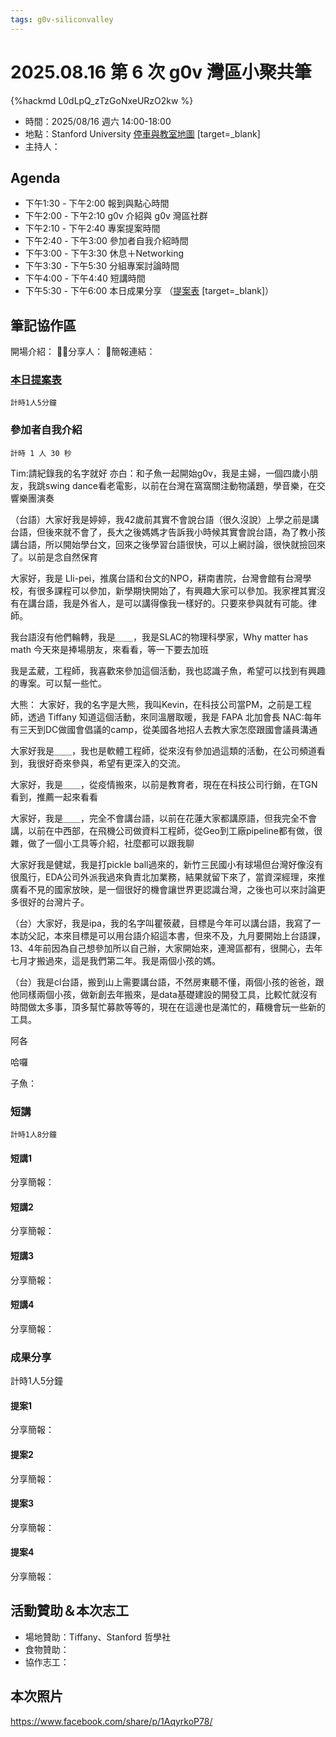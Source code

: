 ```yaml
---
tags: g0v-siliconvalley
---
```

#  2025.08.16 第 6 次 g0v 灣區小聚共筆
{%hackmd L0dLpQ_zTzGoNxeURzO2kw %}

- 時間：2025/08/16 週六 14:00-18:00
- 地點：Stanford University [停車與教室地圖](https://img.evbuc.com/https%3A%2F%2Fcdn.evbuc.com%2Fimages%2F559299339%2F561761291079%2F1%2Foriginal.20230720-232518?h=2000&w=720&auto=format%2Ccompress&q=75&sharp=10&s=517bdc38e53d54b9fc068ce31e0e8d40) [target=_blank]
- 主持人：




## Agenda

- 下午1:30 - 下午2:00 報到與點心時間
- 下午2:00 - 下午2:10 g0v 介紹與 g0v 灣區社群
- 下午2:10 - 下午2:40 專案提案時間
- 下午2:40 - 下午3:00 參加者自我介紹時間
- 下午3:00 - 下午3:30 休息＋Networking
- 下午3:30 - 下午5:30 分組專案討論時間
- 下午4:00 - 下午4:40 短講時間
- 下午5:30 - 下午6:00 本日成果分享
（[提案表](https://docs.google.com/spreadsheets/d/1cRBQbIt0kuCCJXl4PgPQF50mtlaouAMT7kVz4-_YcmY/edit?gid=1#gid=1) [target=_blank]）

## 筆記協作區

開場介紹：
🙋‍♂️分享人：
🔑簡報連結：

### [本日提案表](https://docs.google.com/spreadsheets/d/1cRBQbIt0kuCCJXl4PgPQF50mtlaouAMT7kVz4-_YcmY/edit?gid=1#gid=1)
```
計時1人5分鐘
```
### 參加者自我介紹
```
計時 1 人 30 秒
```
Tim:請紀錄我的名字就好
亦白：和子魚一起開始g0v，我是主婦，一個四歲小朋友，我跳swing dance看老電影，以前在台灣在窩窩關注動物議題，學音樂，在交響樂團演奏

（台語）大家好我是婷婷，我42歲前其實不會說台語（很久沒說）上學之前是講台語，但後來就不會了，長大之後媽媽才告訴我小時候其實會說台語，為了教小孩講台語，所以開始學台文，回來之後學習台語很快，可以上網討論，很快就撿回來了。以前是念自然保育

大家好，我是 Lli-pei，推廣台語和台文的NPO，耕南書院，台灣會館有台灣學校，有很多課程可以參加，新學期快開始了，有興趣大家可以參加。我家裡其實沒有在講台語，我是外省人，是可以講得像我一樣好的。只要來參與就有可能。律師。

我台語沒有他們輪轉，我是＿＿，我是SLAC的物理科學家，Why matter has math 
今天來是捧場朋友，來看看，等一下要去加班

我是孟葳，工程師，我喜歡來參加這個活動，我也認識子魚，希望可以找到有興趣的專案。可以幫一些忙。

大熊：
大家好，我的名字是大熊，我叫Kevin，在科技公司當PM，之前是工程師，透過 Tiffany 知道這個活動，來同溫層取暖，我是 FAPA 北加會長
NAC:每年有三天到DC做國會倡議的camp，從美國各地招人去教大家怎麼跟國會議員溝通

大家好我是＿＿，我也是軟體工程師，從來沒有參加過這類的活動，在公司頻道看到，我很好奇來參與，希望有更深入的交流。

大家好，我是＿＿，從疫情搬來，以前是教育者，現在在科技公司行銷，在TGN看到，推薦一起來看看

大家好，我是＿＿，完全不會講台語，以前在花蓮大家都講原語，但我完全不會講，以前在中西部，在飛機公司做資料工程師，從Geo到工廠pipeline都有做，很雜，做了一個小工具等介紹，社麼都可以跟我聊

大家好我是健斌，我是打pickle ball過來的，新竹三民國小有球場但台灣好像沒有很風行，EDA公司外派我過來負責北加業務，結果就留下來了，當資深經理，來推廣看不見的國家放映，是一個很好的機會讓世界更認識台灣，之後也可以來討論更多很好的台灣片子。

（台）大家好，我是ipa，我的名字叫瞿筱葳，目標是今年可以講台語，我寫了一本訪父記，本來目標是可以用台語介紹這本書，但來不及，九月要開始上台語課，13、4年前因為自己想參加所以自己辦，大家開始來，連灣區都有，很開心，去年七月才搬過來，這是我們第二年。我是兩個小孩的媽。

（台）我是cl台語，搬到山上需要講台語，不然房東聽不懂，兩個小孩的爸爸，跟他同樣兩個小孩，做新創去年搬來，是data基礎建設的開發工具，比較忙就沒有時間做太多事，頂多幫忙募款等等的，現在在這邊也是滿忙的，藉機會玩一些新的工具。

阿各

哈囉

子魚：





### 短講
```
計時1人8分鐘
```
#### 短講1   
分享簡報：
#### 短講2   
分享簡報：
#### 短講3   
分享簡報：
#### 短講4   
分享簡報：

### 成果分享

計時1人5分鐘
#### 提案1   
分享簡報：
#### 提案2   
分享簡報：
#### 提案3   
分享簡報：
#### 提案4   
分享簡報：
    

## 活動贊助＆本次志工
- 場地贊助：Tiffany、Stanford 哲學社
- 食物贊助：
- 協作志工：


## 本次照片

https://www.facebook.com/share/p/1AqyrkoP78/